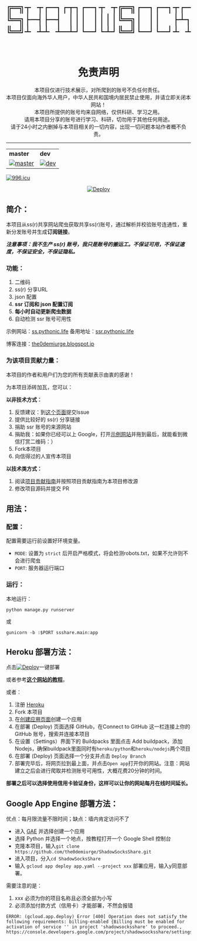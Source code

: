 <h1 align="center">
    <pre>
╔═╗┬ ┬┌─┐┌┬┐┌─┐┬ ┬╔═╗┌─┐┌─┐┬┌─┌─┐
╚═╗├─┤├─┤ │││ ││││╚═╗│ ││  ├┴┐└─┐
╚═╝┴ ┴┴ ┴─┴┘└─┘└┴┘╚═╝└─┘└─┘┴ ┴└─┘
    </pre>
</h1>

<h1 align="center"> 免责声明 </h1>

<p align="center">
本项目仅进行技术展示，对所爬到的账号不负任何责任。
<br>
本项目仅面向海外华人用户，中华人民共和国境内居民禁止使用，并请立即关闭本网站！
<br>
本项目所提供的账号均来自网络，仅供科研、学习之用。
<br>
请用本项目分享的账号进行学习、科研，切勿用于其他任何用途。
<br>
请于24小时之内删掉与本项目相关的一切内容，出现一切问题本站作者概不负责。
</p>
<hr>

<center>
    <table>
        <tr>
            <td><strong>master</strong></td>
            <td><strong>dev</strong></td>
        </tr>
        <tr>
            <td><a href="https://travis-ci.org/the0demiurge/ShadowSocksShare"><img src="https://travis-ci.org/the0demiurge/ShadowSocksShare.svg?branch=master" alt="master"></a></td>
            <td> <a href="https://travis-ci.org/the0demiurge/ShadowSocksShare"><img src="https://travis-ci.org/the0demiurge/ShadowSocksShare.svg?branch=dev" alt="dev"></a></td></tr>
    </table>
</center>

<a href="https://996.icu"><img src="https://img.shields.io/badge/link-996.icu-red.svg" alt="996.icu" /></a>


<center><a href="https://heroku.com/deploy?template=https://github.com/kingjustings/ShadowSocksShare/tree/master"><img src="https://www.herokucdn.com/deploy/button.svg" alt="Deploy"></a></center>

## 简介：

本项目从ss(r)共享网站爬虫获取共享ss(r)账号，通过解析并校验账号连通性，重新分发账号并生成**订阅链接**。

***注意事项：我不生产 ss(r) 账号，我只是账号的搬运工。不保证可用，不保证速度，不保证安全，不保证隐私。***

### 功能：

1. 二维码
2. ss(r) 分享URL
3. json 配置
4. **ssr 订阅和 json 配置订阅**
5. **每小时自动更新爬虫数据**
6. 自动检测 ssr 账号可用性

示例网站：[ss.pythonic.life](http://ss.pythonic.life)
备用地址：[ssr.pythonic.life](http://ssr.pythonic.life)

博客连接：[the0demiurge.blogspot.jp](https://the0demiurge.blogspot.jp/2017/07/shadowsocks.html)

### 为该项目贡献力量：

本项目的作者和用户们为您的所有贡献表示由衷的感谢！

为本项目添砖加瓦，您可以：

**以非技术方式：**

1. 反馈建议：到[这个页面](https://github.com/the0demiurge/ShadowSocksShare/issues)提交Issue
2. 提供比较好的 ss(r) 分享链接
3. 捐助 ssr 账号的来源网站
4. 捐助我：如果你已经可以上 Google，打开[示例网站](http://ss.pythonic.life)并拖到最后，就能看到微信打赏二维码：）
5. Fork本项目
6. 向信得过的人宣传本项目

**以技术类方式：**

1. 阅读[项目贡献指南](https://github.com/the0demiurge/ShadowSocksShare/wiki)并按照项目贡献指南为本项目修改源
2. 修改项目源码并提交 PR

## 用法：

### 配置：

配置需要运行前设置好环境变量。

- `MODE`: 设置为 `strict` 后开启严格模式，将会检测robots.txt，如果不允许则不会进行爬虫
- `PORT`: 服务器运行端口

### 运行：

本地运行：

`python manage.py runserver`

或

`gunicorn -b :$PORT ssshare.main:app`

## Heroku 部署方法：


点击[![Deploy](https://www.herokucdn.com/deploy/button.svg)](https://heroku.com/deploy?template=https://github.com/kingjustings/ShadowSocksShare/tree/master)一键部署

或者参考[**这个网站的教程**](https://hoochanlon.github.io/fq-book/#/web/heroku-deploy)。

或者：

1. 注册 [Heroku](https://heroku.com)
2. Fork 本项目
3. 在[创建应用页面](https://dashboard.heroku.com/new-app)创建一个应用
4. 在部署 (Deploy) 页面选择 GitHub，在Connect to GitHub 这一栏连接上你的 GitHub 账号，搜索并连接本项目
5. 在设置（Settings）界面下的 Buildpacks 里面点击 Add buildpack，添加Nodejs，确保buildpack里面同时有`heroku/python`和`heroku/nodejs`两个项目
6. 在部署 (Deploy) 页面选择一个分支并点击 `Deploy Branch`
7. 部署完毕后，将网页拉到最上面，并点击`Open app`打开你的网站。注意：网站建立之后会进行爬取并检测账号可用性，大概花费20分钟的时间。

**部署之后可以选择使用信用卡验证身份，这样可以让你的网站每月在线时间延长。**

## Google App Engine 部署方法：
优点：每月限流量不限时间；缺点：墙内肯定访问不了

- 进入 [GAE](https://console.cloud.google.com/appengine) 并选择创建一个应用
- 选择 Python 并选择一个地点，按教程打开一个 Google Shell 控制台
- 克隆本项目，输入`git clone https://github.com/the0demiurge/ShadowSocksShare.git`
- 进入项目，分入`cd ShadowSocksShare`
- 输入 `gcloud app deploy app.yaml --project xxx` 部署应用，输入y同意部署。

需要注意的是：

1. xxx 必须为你的项目名称且必须全部为小写
2. 必须添加付款方式（信用卡）才能部署，不然会报错

```
ERROR: (gcloud.app.deploy) Error [400] Operation does not satisfy the following requirements: billing-enabled {Billing must be enabled for activation of service '' in project 'shadowsocksshare' to proceed., https://console.developers.google.com/project/shadowsocksshare/settings}
```
